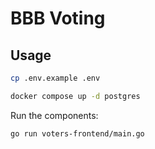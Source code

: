 # BBB Voting

## Usage
```bash
cp .env.example .env
```
```bash
docker compose up -d postgres
```

Run the components:
```bash
go run voters-frontend/main.go
```